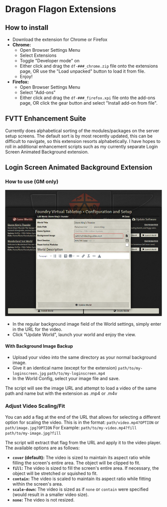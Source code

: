 # Dragon Flagon Extensions

## How to install

- Download the extension for Chrome or Firefox
- **Chrome:**
  - Open Browser Settings Menu
  - Select Extensions
  - Toggle "Developer mode" on
  - Either click and drag the `df-###_chrome.zip` file onto the extensions page, OR use the "Load unpacked" button to load it from file.
  - Enjoy!
- **Firefox:**
  - Open Browser Settings Menu
  - Select "Add-ons"
  - Either click and drag the `df-###_firefox.xpi` file onto the add-ons page, OR click the gear button and select "Install add-on from file".

## FVTT Enhancement Suite
Currently does alphabetical sorting of the modules/packages on the server setup screens. The default sort is by most recently updated, this can be difficult to navigate, so this extension resorts alphabetically. I have hopes to roll in additional enhancement scripts such as my currently separate Login Screen Animated Background extension.

## Login Screen Animated Background Extension

### How to use (GM only)
![Setup](.assets/df-bganim-update.png)
- In the regular background image field of the World settings, simply enter in the URL for the video.
- Click "Update World", launch your world and enjoy the view.

#### With Background Image Backup
- Upload your video into the same directory as your normal background image.
- Give it an identical name (except for the extension)
  `path/to/my-loginscreen.jpg`
  `path/to/my-loginscreen.mp4`
- In the World Config, select your image file and save.

The script will see the image URL and attempt to load a video of the same path and name but with the extension as .mp4 or .m4v

### Adjust Video Scaling/Fit

You can add a flag at the end of the URL that allows for selecting a different option for scaling the video. This is in the format: `path/video.mp4?OPTION` or `path/image.jpg?OPTION`
For Example:
  `path/to/my-video.mp4?fill`
  `path/to/my-image.jpg?fill`

The script will extract that flag from the URL and apply it to the video player. The available options are as follows:
- **`cover` (default):** The video is sized to maintain its aspect ratio while filling the screen's entire area. The object will be clipped to fit.
- **`fill`:** The video is sized to fill the screen's entire area. If necessary, the object will be stretched or squished to fit.
- **`contain`:** The video is scaled to maintain its aspect ratio while fitting within the screen's area.
- **`scale-down`:** The video is sized as if `none` or `contain` were specified (would result in a smaller video size).
- **`none`:** The video is not resized.
